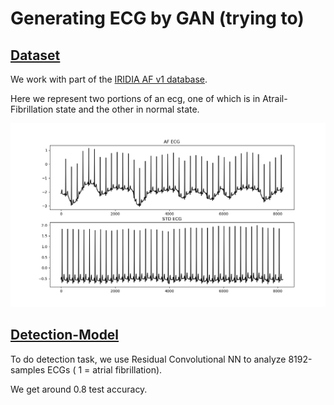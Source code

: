 # Generating ECG by GAN (trying to)

## [Dataset](https://github.com/msilver22/ECG_augmentation/tree/7cc301aa3ce5ea835c23c731d1771d020179a549/dataset)

We work with part of the [IRIDIA AF v1 database](https://zenodo.org/records/8405941). 

Here we represent two portions of an ecg, one of which is in Atrail-Fibrillation state and the other in normal state.

![ecg](https://github.com/msilver22/ECG_augmentation/blob/422034cd2c5f2d9d03d519c13268ef90a4ac31a3/images/ecg_example.png)

## [Detection-Model](https://github.com/msilver22/ECG_augmentation/tree/7cc301aa3ce5ea835c23c731d1771d020179a549/model)

To do detection task, we use Residual Convolutional NN to analyze 8192-samples ECGs ( 1 = atrial fibrillation).

We get around 0.8 test accuracy.
